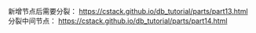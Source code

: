 新增节点后需要分裂：
https://cstack.github.io/db_tutorial/parts/part13.html
分裂中间节点：
https://cstack.github.io/db_tutorial/parts/part14.html